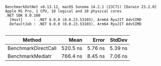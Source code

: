 ```

BenchmarkDotNet v0.13.12, macOS Sonoma 14.2.1 (23C71) [Darwin 23.2.0]
Apple M1 Pro, 1 CPU, 10 logical and 10 physical cores
.NET SDK 8.0.100
  [Host]     : .NET 8.0.0 (8.0.23.53103), Arm64 RyuJIT AdvSIMD
  DefaultJob : .NET 8.0.0 (8.0.23.53103), Arm64 RyuJIT AdvSIMD


```
| Method              | Mean     | Error   | StdDev  |
|-------------------- |---------:|--------:|--------:|
| BenchmarkDirectCall | 520.5 ns | 5.76 ns | 5.39 ns |
| BenchmarkMediatr    | 766.4 ns | 8.45 ns | 7.06 ns |
